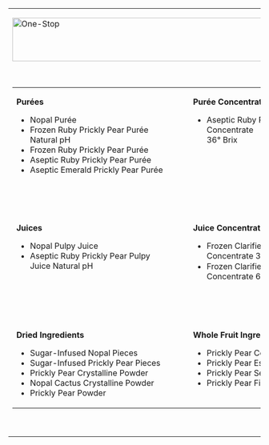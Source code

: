 <table class="contentpaneopen">



<tr>
<td valign="top">
<p><img style="display: block; margin-left: auto; margin-right: auto;" src="/assets/snp_ws/images/One-Stop.PNG" alt="One-Stop" width="701" height="87" /></p>
<p>&nbsp;</p>
<table border="0" cellspacing="0" cellpadding="0">
<tbody>
<tr>
<td valign="top" width="302">
<p><strong>Purées</strong></p>
<ul>
<li>Nopal Purée</li>
<li>Frozen Ruby Prickly Pear Purée Natural pH</li>
<li>Frozen Ruby Prickly Pear Purée</li>
<li>Aseptic Ruby Prickly Pear Purée</li>
<li>Aseptic Emerald Prickly Pear Purée</li>
</ul>
</td>
<td valign="top" width="19"></td>
<td valign="top" width="331">
<p><strong>Purée Concentrates</strong></p>
<ul>
<li>Aseptic Ruby Prickly Pear Purée Concentrate<br /><span style="line-height: 1.3em; text-align: justify;">36° Brix</span></li>
</ul>
</td>
</tr>
<tr>
<td valign="top" width="302">
<p>&nbsp;</p>
</td>
<td valign="top" width="19"></td>
<td valign="top" width="331">
<p>&nbsp;</p>
</td>
</tr>
<tr>
<td valign="top" width="302">
<p><strong>Juices</strong></p>
<ul>
<li>Nopal Pulpy Juice</li>
<li>Aseptic Ruby Prickly Pear Pulpy Juice Natural pH</li>
</ul>
</td>
<td valign="top" width="19"></td>
<td valign="top" width="331">
<p><strong>Juice Concentrates</strong></p>
<ul>
<li>Frozen Clarified Ruby Prickly Pear Juice Concentrate&nbsp;<span style="line-height: 1.3em;">36° Brix</span></li>
<li>Frozen Clarified Ruby Prickly Pear Juice Concentrate&nbsp;<span style="line-height: 1.3em;">60° Brix</span></li>
</ul>
</td>
</tr>
<tr>
<td valign="top" width="302">
<p>&nbsp;</p>
</td>
<td valign="top" width="19"></td>
<td valign="top" width="331">
<p>&nbsp;</p>
</td>
</tr>
<tr>
<td valign="top" width="302">
<p><strong>Dried Ingredients</strong></p>
<ul>
<li>Sugar-Infused Nopal Pieces</li>
<li>Sugar-Infused Prickly Pear Pieces</li>
<li>Prickly Pear Crystalline Powder</li>
<li>Nopal Cactus Crystalline Powder</li>
<li>Prickly Pear Powder</li>
</ul>
</td>
<td valign="top" width="19"></td>
<td valign="top" width="331">
<p><strong>Whole Fruit Ingredients</strong></p>
<ul>
<li>Prickly Pear Cold-Press Seed Oil</li>
<li>Prickly Pear Essence</li>
<li>Prickly Pear Seeds</li>
<li>Prickly Pear Fibre</li>
</ul>
</td>
</tr>
</tbody>
</table>
<p>&nbsp;</p>

</td>
</tr>

</table>
